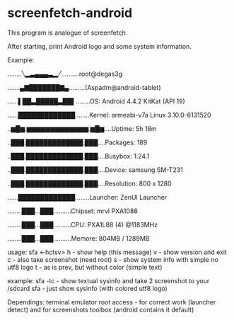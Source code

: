 # screenfetch-android

This program is analogue of screenfetch.

After starting, print Android logo and some system information.

Example:

........╲▂▃▄▄▄▃▂╱..........root@degas3g

.......▄▇███████▇▄.........(Aspadm@android-tablet)

......▌██▃█████▃██▌........OS: Android 4.4.2 KitKat (API 19)

......█████████████........Kernel: armeabi-v7a Linux 3.10.0-6131520

..▆█▆.▆▆▆▆▆▆▆▆▆▆▆▆▆.▆█▆....Uptime: 5h 18m

..███.█████████████.███....Packages: 189

..███.█████████████.███....Busybox: 1.24.1

..███.█████████████.███....Device: samsung SM-T231

..███.█████████████.███....Resolution: 800 x 1280

......█████████████........Launcher: ZenUI Launcher

........███...███..........Chipset: mrvl PXA1088

........███...███..........CPU:  PXA1L88 (4) @1183MHz

........███...███..........Memore: 804MB / 1289MB



usage: sfa <-hctsv>
 h - show help (this message)
 v - show version and exit
 c - also take screenshot (need root)
 s - show system info with simple no utf8 logo
 t - as is prev, but without color (simple text)


example: sfa -tc - show textual sysinfo and take 2 screenshot to your /sdcard
         sfa     - just show sysinfo (with colored utf8 logo)

Dependings:
terminal emulator
root access - for correct work (launcher detect) and for screenshots
toolbox (android contains it default)
